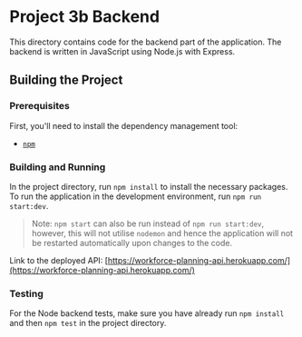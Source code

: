 # Project 3b Backend

This directory contains code for the backend part of the application. The backend is written in
JavaScript using Node.js with Express.

## Building the Project

### Prerequisites

First, you'll need to install the dependency management tool:

- [`npm`](https://docs.npmjs.com/)

### Building and Running

In the project directory, run `npm install` to install the necessary packages. To run the
application in the development environment, run `npm run start:dev`.

> Note: `npm start` can also be run instead of `npm run start:dev`, however, this will not utilise
> `nodemon` and hence the application will not be restarted automatically upon changes to the code.

Link to the deployed API: [https://workforce-planning-api.herokuapp.com/](https://workforce-planning-api.herokuapp.com/)

### Testing

For the Node backend tests, make sure you have already run `npm install` and then `npm test` in
the project directory.

